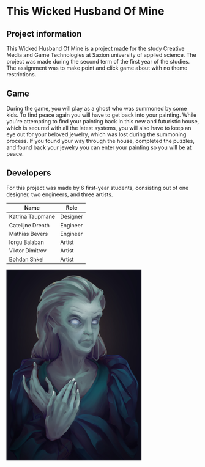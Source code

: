 # This Wicked Husband Of Mine

## Project information
This Wicked Husband Of Mine is a project made for the study Creative Media and Game Technologies at Saxion university of applied science. The project was made during the second term of the first year of the studies. The assignment was to make point and click game about with no theme restrictions. 

## Game 
During the game, you will play as a ghost who was summoned by some kids. To find peace again you will have to get back into your painting. While you're attempting to find your painting back in this new and futuristic house, which is secured with all the latest systems, you will also have to keep an eye out for your beloved jewelry, which was lost during the summoning process. If you found your way through the house, completed the puzzles, and found back your jewelry you can enter your painting so you will be at peace.

## Developers
For this project was made by 6 first-year students, consisting out of one designer, two engineers, and three artists.

| Name | Role |
| ----------- | ----------- |
| Katrina Taupmane | Designer |
| Catelijne Drenth | Engineer |
| Mathias Bevers | Engineer |
| Iorgu Balaban | Artist |
| Viktor Dimitrov | Artist |
| Bohdan Shkel | Artist |

<img src="data/paintingGhost.jpg" alt="painting" height="500"/>